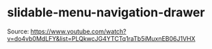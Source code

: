 # slidable-menu-navigation-drawer
Source: https://www.youtube.com/watch?v=do4vb0MdLFY&list=PLQkwcJG4YTCTq1raTb5iMuxnEB06J1VHX
